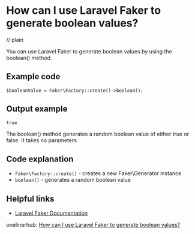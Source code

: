 # How can I use Laravel Faker to generate boolean values?
// plain

You can use Laravel Faker to generate boolean values by using the boolean() method.

## Example code

```
$booleanValue = Faker\Factory::create()->boolean();
```

## Output example

```
true
```

The boolean() method generates a random boolean value of either true or false. It takes no parameters.

## Code explanation

- `Faker\Factory::create()` - creates a new Faker\Generator instance
- `boolean()` - generates a random boolean value

## Helpful links
- [Laravel Faker Documentation](https://github.com/fzaninotto/Faker#fakerprovideren_boolean)

onelinerhub: [How can I use Laravel Faker to generate boolean values?](https://onelinerhub.com/php-faker/how-can-i-use-laravel-faker-to-generate-boolean-values)